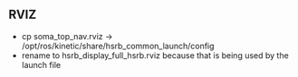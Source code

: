 ## RVIZ
* cp soma_top_nav.rviz -> /opt/ros/kinetic/share/hsrb_common_launch/config
* rename to hsrb_display_full_hsrb.rviz because that is being used by the launch file	
